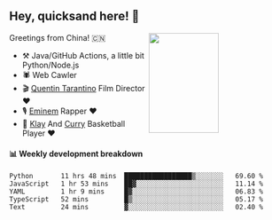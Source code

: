 ## Hey, quicksand here! 🏃
[<img align="right" width="50%" height='180' src="https://quicksandznzn.github.io/image/warriors.jpg">](https://github.com/quicksandznzn)
<!--
[<img align="right" width="50%" src="https://github-readme-stats.vercel.app/api?username=quicksandznzn&theme=dark&show_icons=true">](https://github.com/quicksandznzn)
-->


Greetings from China! 🇨🇳

- ⚒️ Java/GitHub Actions, a little bit Python/Node.js
- 🕷 Web Cawler
- 🎬 [Quentin Tarantino](https://www.instagram.com/tarantinoxx/) Film Director ❤️
- 🎙 [Eminem](https://www.instagram.com/eminem/) Rapper ❤️
- 🏀 [Klay](https://www.instagram.com/klaythompson/) And [Curry](https://www.instagram.com/stephencurry30/) Basketball Player ❤️


#### :bar_chart: Weekly development breakdown
<!--START_SECTION:waka-->
```text
Python       11 hrs 48 mins  █████████████████▒░░░░░░░   69.60 % 
JavaScript   1 hr 53 mins    ██▓░░░░░░░░░░░░░░░░░░░░░░   11.14 % 
YAML         1 hr 9 mins     █▓░░░░░░░░░░░░░░░░░░░░░░░   06.83 % 
TypeScript   52 mins         █▒░░░░░░░░░░░░░░░░░░░░░░░   05.17 % 
Text         24 mins         ▓░░░░░░░░░░░░░░░░░░░░░░░░   02.40 % 
```
<!--END_SECTION:waka-->
